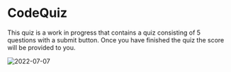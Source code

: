 # CodeQuiz

This quiz is a work in progress that contains a quiz consisting of 5 questions with a submit button. Once you have finished the quiz the score will be provided to you. 

![2022-07-07](https://user-images.githubusercontent.com/106877067/177902559-7eef028a-55df-49c4-bc76-b726413cf477.png)
